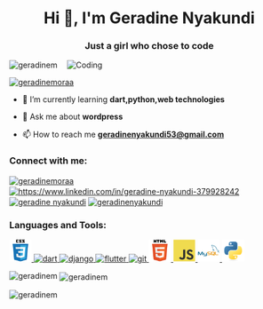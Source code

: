 <h1 align="center">Hi 👋, I'm Geradine Nyakundi</h1>
<h3 align="center">Just a girl who chose to code</h3>
<img align="right" alt="Coding" width="400" src="https://p4.wallpaperbetter.com/wallpaper/749/308/1001/anime-code-wallpaper-preview.jpg">

<p align="left"> <img src="https://komarev.com/ghpvc/?username=geradinem&label=Profile%20views&color=0e75b6&style=flat" alt="geradinem" /> </p>

<p align="left"> <a href="https://twitter.com/geradinemoraa" target="blank"><img src="https://img.shields.io/twitter/follow/geradinemoraa?logo=twitter&style=for-the-badge" alt="geradinemoraa" /></a> </p>

- 🌱 I’m currently learning **dart,python,web technologies**

- 💬 Ask me about **wordpress**

- 📫 How to reach me **geradinenyakundi53@gmail.com**

<h3 align="left">Connect with me:</h3>
<p align="left">
<a href="https://twitter.com/geradinemoraa" target="blank"><img align="center" src="https://raw.githubusercontent.com/rahuldkjain/github-profile-readme-generator/master/src/images/icons/Social/twitter.svg" alt="geradinemoraa" height="30" width="40" /></a>
<a href="https://linkedin.com/in/https://www.linkedin.com/in/geradine-nyakundi-379928242" target="blank"><img align="center" src="https://raw.githubusercontent.com/rahuldkjain/github-profile-readme-generator/master/src/images/icons/Social/linked-in-alt.svg" alt="https://www.linkedin.com/in/geradine-nyakundi-379928242" height="30" width="40" /></a>
<a href="https://fb.com/geradine nyakundi" target="blank"><img align="center" src="https://raw.githubusercontent.com/rahuldkjain/github-profile-readme-generator/master/src/images/icons/Social/facebook.svg" alt="geradine nyakundi" height="30" width="40" /></a>
<a href="https://instagram.com/geradinenyakundi" target="blank"><img align="center" src="https://raw.githubusercontent.com/rahuldkjain/github-profile-readme-generator/master/src/images/icons/Social/instagram.svg" alt="geradinenyakundi" height="30" width="40" /></a>
</p>

<h3 align="left">Languages and Tools:</h3>
<p align="left"> <a href="https://www.w3schools.com/css/" target="_blank" rel="noreferrer"> <img src="https://raw.githubusercontent.com/devicons/devicon/master/icons/css3/css3-original-wordmark.svg" alt="css3" width="40" height="40"/> </a> <a href="https://dart.dev" target="_blank" rel="noreferrer"> <img src="https://www.vectorlogo.zone/logos/dartlang/dartlang-icon.svg" alt="dart" width="40" height="40"/> </a> <a href="https://www.djangoproject.com/" target="_blank" rel="noreferrer"> <img src="https://cdn.worldvectorlogo.com/logos/django.svg" alt="django" width="40" height="40"/> </a> <a href="https://flutter.dev" target="_blank" rel="noreferrer"> <img src="https://www.vectorlogo.zone/logos/flutterio/flutterio-icon.svg" alt="flutter" width="40" height="40"/> </a> <a href="https://git-scm.com/" target="_blank" rel="noreferrer"> <img src="https://www.vectorlogo.zone/logos/git-scm/git-scm-icon.svg" alt="git" width="40" height="40"/> </a> <a href="https://www.w3.org/html/" target="_blank" rel="noreferrer"> <img src="https://raw.githubusercontent.com/devicons/devicon/master/icons/html5/html5-original-wordmark.svg" alt="html5" width="40" height="40"/> </a> <a href="https://developer.mozilla.org/en-US/docs/Web/JavaScript" target="_blank" rel="noreferrer"> <img src="https://raw.githubusercontent.com/devicons/devicon/master/icons/javascript/javascript-original.svg" alt="javascript" width="40" height="40"/> </a> <a href="https://www.mysql.com/" target="_blank" rel="noreferrer"> <img src="https://raw.githubusercontent.com/devicons/devicon/master/icons/mysql/mysql-original-wordmark.svg" alt="mysql" width="40" height="40"/> </a> <a href="https://www.python.org" target="_blank" rel="noreferrer"> <img src="https://raw.githubusercontent.com/devicons/devicon/master/icons/python/python-original.svg" alt="python" width="40" height="40"/> </a> </p>

<p><img align="left" src="https://github-readme-stats.vercel.app/api/top-langs?username=geradinem&show_icons=true&locale=en&layout=compact" alt="geradinem" /></p>

<p>&nbsp;<img align="center" src="https://github-readme-stats.vercel.app/api?username=geradinem&show_icons=true&locale=en" alt="geradinem" /></p>

<p><img align="center" src="https://github-readme-streak-stats.herokuapp.com/?user=geradinem&" alt="geradinem" /></p>

